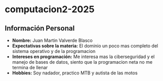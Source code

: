 # computacion2-2025

## Información Personal  
- **Nombre:** Juan Martin Valverde Blasco  
- **Expectativas sobre la materia:** El dominio un poco mas completo del sistema operativo y de la programacion  
- **Intereses en programación:** Me interesa mas la ciberseguridad y el manejo de bases de datos, siento que la programacion neta no me termina de llenar  
- **Hobbies:** Soy nadador, practico MTB y autista de las motos  